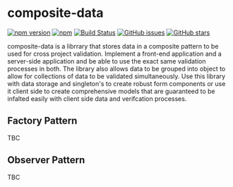 # composite-data
[![npm version](https://badge.fury.io/js/composite-data.svg)](https://badge.fury.io/js/composite-data)
[![npm](https://img.shields.io/npm/dt/composite-data.svg)](https://www.npmjs.com/package/composite-data)
[![Build Status](https://travis-ci.org/Metroxe/composite-data.svg?branch=observer)](https://travis-ci.org/Metroxe/composite-data)
[![GitHub issues](https://img.shields.io/github/issues/Metroxe/composite-data.svg)](https://github.com/Metroxe/composite-data/issues)
[![GitHub stars](https://img.shields.io/github/stars/Metroxe/composite-data.svg)](https://github.com/Metroxe/composite-data/stargazers)

composite-data is a librrary that stores data in a composite pattern to be used for cross project validation. Implement a front-end application and a server-side application and be able to use the exact same validation processes in both. The library also allows data to be grouped into object to allow for collections of data to be validated simultaneously. Use this library with data storage and singleton's to create robust form components or use it client side to create comprehensive models that are guaranteed to be infalted easily with client side data and verifcation processes.

## Factory Pattern
TBC

## Observer Pattern
TBC
